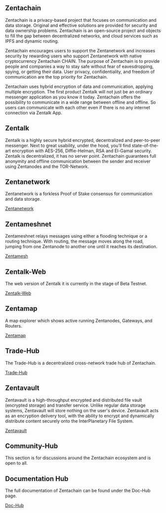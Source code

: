 ## Zentachain

Zentachain is a privacy-based project that focuses on communication and data storage. Original and effective solutions are provided for security and data ownership problems. Zentachain is an open-source project and objects to fill the gap between decentralized networks, and cloud services such as IPFS ​and dynamic routing.

Zentachain encourages users to support the Zentanetwork and increases security by rewarding users who support Zentanetwork with native cryptocurrency Zentachain CHAIN. The purpose of Zentachain is to provide people and companies a way to stay safe without fear of eavesdropping, spying, or getting their data. User privacy, confidentiality, and freedom of communication are the top priority for Zentachain.

Zentachain uses hybrid encryption of data and communication, applying multiple encryption. The first product Zentalk will not just be an ordinary messenger application as you know it today. Zentachain offers the possibility to communicate in a wide range between offline and offline. So users can communicate with each other even if there is no any internet connection via Zentalk App.

## Zentalk

Zentalk is a highly secure hybrid encrypted, decentralized and peer-to-peer messenger. Next to great usability, under the hood, you’ll find state-of-the-art encryption with AES-256, Diffie-Helman, RSA and El-Gamal security. Zentalk is decentralized, it has no server point. Zentachain guarantees full anonymity and offline communication between the sender and receiver using Zentanodes and the TOR-Network.

## Zentanetwork

Zentanetwork is a forkless Proof of Stake consensus for communication and data storage.

[Zentanetwork](https://docs.zentachain.io/zentanetwork)

## Zentameshnet

Zentameshnet relays messages using either a flooding technique or a routing technique. With routing, the message moves along the road, jumping from one Zentanode to another one until it reaches its destination.

[Zentamesh](https://github.com/ZentaChain/Zentamesh-rust)

## Zentalk-Web

The web version of Zentalk it is currently in the stage of Beta Testnet.

[Zentalk-Web](https://zentalk.chat)

## Zentamap
A map explorer which shows active running Zentanodes, Gateways, and Routers.

[Zentamap](https://zentachain.io/zentamap)

## Trade-Hub

The Trade-Hub is a decentralized cross-network trade hub of Zentachain.

[Trade-Hub](https://trade.zentachain.io)

## Zentavault

Zentavault is a high-throughput encrypted and distributed file vault (encrypted storage) and transfer service. Unlike regular data storage systems, Zentavault will store nothing on the user's device. Zentavault acts as an encryption delivery tool, with the ability to encrypt and dynamically distribute content securely onto the InterPlanetary File System.

[Zentavault](https://github.com/ZentaChain/Zentavault)

## Community-Hub

This section is for discussions around the Zentachain ecosystem and is open to all.
 
## Documentation Hub

The full documentation of Zentachain can be found under the Doc-Hub page.

[Doc-Hub](https://docs.zentachain.io)
